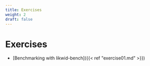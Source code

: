 ```yaml
---
title: Exercises
weight: 2
draft: false
---
```


# Exercises

+ [Benchmarking with likwid-bench]({{< ref "exercise01.md" >}})
